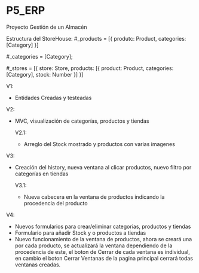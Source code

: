 # P5_ERP
Proyecto Gestión de un Almacén

Estructura del StoreHouse:
#_products = 
  [{
    produtc: Product,
    categories: [Category]
  }]

#_categories = [Category];

#_stores = 
  [{
    store: Store,
    products: [{
                product: Product,
                categories: [Category],
                stock: Number
              }]
  }]

V1:
- Entidades Creadas y testeadas

V2:
- MVC, visualización de categorías, productos y tiendas

	V2.1:
	- Arreglo del Stock mostrado y productos con varias imagenes

V3:
- Creación del history, nueva ventana al clicar productos, nuevo filtro por categorías en tiendas

	V3.1:
	- Nueva cabecera en la ventana de productos indicando la procedencia del producto

V4:
- Nuevos formularios para crear/eliminar categorias, productos y tiendas
- Formulario para añadir Stock y o productos a tiendas
- Nuevo funcionamiento de la ventana de productos, ahora se creará una por cada producto, se actualizará la ventana dependiendo de la procedencia de este, el boton de Cerrar de cada ventana es individual, en cambio el boton Cerrar Ventanas de la pagina principal cerrará todas ventanas creadas.

